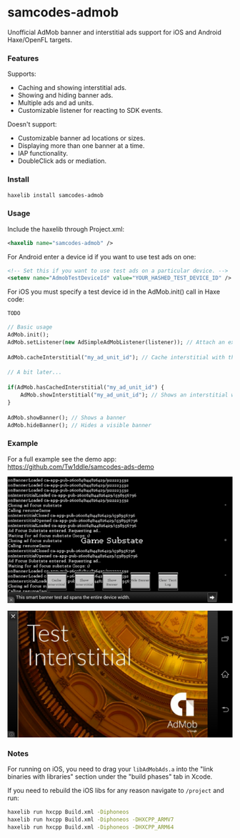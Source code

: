 # samcodes-admob

Unofficial AdMob banner and interstitial ads support for iOS and Android Haxe/OpenFL targets.

### Features ###

Supports:
* Caching and showing interstitial ads.
* Showing and hiding banner ads.
* Multiple ads and ad units.
* Customizable listener for reacting to SDK events.

Doesn't support:
* Customizable banner ad locations or sizes.
* Displaying more than one banner at a time.
* IAP functionality.
* DoubleClick ads or mediation.

### Install ###

```bash
haxelib install samcodes-admob
```

### Usage ###

Include the haxelib through Project.xml:
```xml
<haxelib name="samcodes-admob" />
```

For Android enter a device id if you want to use test ads on one:
```xml
<!-- Set this if you want to use test ads on a particular device. -->
<setenv name="AdmobTestDeviceId" value="YOUR_HASHED_TEST_DEVICE_ID" />
```

For iOS you must specify a test device id in the AdMob.init() call in Haxe code:
```haxe
TODO
```

```haxe
// Basic usage
AdMob.init();
AdMob.setListener(new AdSimpleAdMobListener(listener)); // Attach an extended AdMobListener to handle/respond to SDK events.

AdMob.cacheInterstitial("my_ad_unit_id"); // Cache interstitial with the given id from your AdMob dashboard.

// A bit later...

if(AdMob.hasCachedInterstitial("my_ad_unit_id") {
	AdMob.showInterstitial("my_ad_unit_id"); // Shows an interstitial with the given id. If this is called and the ad isn't cached, then it will issue a cache request and show if as soon as it caches.
}

AdMob.showBanner(); // Shows a banner
AdMob.hideBanner(); // Hides a visible banner
```

### Example ###

For a full example see the demo app: https://github.com/Tw1ddle/samcodes-ads-demo

![Screenshot of demo app](https://github.com/Tw1ddle/samcodes-ads-demo/blob/master/screenshots/admob-banner.png?raw=true "Demo app")

![Screenshot of demo app](https://github.com/Tw1ddle/samcodes-ads-demo/blob/master/screenshots/admob-interstitial.png?raw=true "Demo app")
	
### Notes ###

For running on iOS, you need to drag your ```libAdMobAds.a``` into the "link binaries with libraries" section under the "build phases" tab in Xcode.

If you need to rebuild the iOS libs for any reason navigate to ```/project``` and run:

```bash
haxelib run hxcpp Build.xml -Diphoneos
haxelib run hxcpp Build.xml -Diphoneos -DHXCPP_ARMV7
haxelib run hxcpp Build.xml -Diphoneos -DHXCPP_ARM64
```
